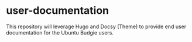 # user-documentation
This repository will leverage Hugo and Docsy (Theme) to provide end user documentation for the Ubuntu Budgie users.
